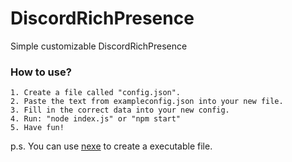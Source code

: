 # DiscordRichPresence
Simple customizable DiscordRichPresence

### How to use?

```
1. Create a file called "config.json".
2. Paste the text from exampleconfig.json into your new file.
3. Fill in the correct data into your new config.
4. Run: "node index.js" or "npm start"
5. Have fun!
```

p.s. You can use [nexe](https://www.npmjs.com/package/nexe) to create a executable file.
